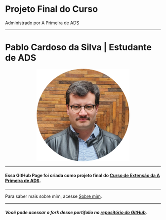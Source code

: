 # Projeto Final do Curso

Administrado por A Primeira de ADS

---

# Pablo Cardoso da Silva | Estudante de ADS

<div style="text-align: center;">
  <img src="Pablo-perfil-m.png" alt="Minha foto" width="300"/>
</div>

---

#### Essa GitHub Page foi criada como projeto final do [Curso de Extensão da A Primeira de ADS](https://github.com/aprimeiradeads).

---

Para saber mais sobre mim, acesse [Sobre mim](sobre.md).

---

##### Você pode acessar o fork desse portifolio no [repositório do GitHub](https://github.com/PabloCardosoS/Portifolio_Pablo).
